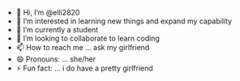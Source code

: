 - 👋 Hi, I’m @elli2820
- 👀 I’m interested in learning new things and expand my capability
- 🌱 I’m currently a student
- 💞️ I’m looking to collaborate to learn coding
- 📫 How to reach me ... ask my girlfriend
- 😄 Pronouns: ... she/her
- ⚡ Fun fact: ... i do have a pretty girlfriend

<!---
elli2820/elli2820 is a ✨ special ✨ repository because its `README.md` (this file) appears on your GitHub profile.
You can click the Preview link to take a look at your changes.
--->

